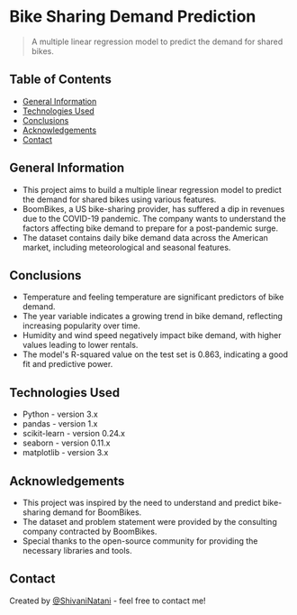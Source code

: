 # Bike Sharing Demand Prediction
> A multiple linear regression model to predict the demand for shared bikes.

## Table of Contents
* [General Information](#general-information)
* [Technologies Used](#technologies-used)
* [Conclusions](#conclusions)
* [Acknowledgements](#acknowledgements)
* [Contact](#contact)

## General Information
- This project aims to build a multiple linear regression model to predict the demand for shared bikes using various features.
- BoomBikes, a US bike-sharing provider, has suffered a dip in revenues due to the COVID-19 pandemic. The company wants to understand the factors affecting bike demand to prepare for a post-pandemic surge.
- The dataset contains daily bike demand data across the American market, including meteorological and seasonal features.

## Conclusions
- Temperature and feeling temperature are significant predictors of bike demand.
- The year variable indicates a growing trend in bike demand, reflecting increasing popularity over time.
- Humidity and wind speed negatively impact bike demand, with higher values leading to lower rentals.
- The model's R-squared value on the test set is 0.863, indicating a good fit and predictive power.

## Technologies Used
- Python - version 3.x
- pandas - version 1.x
- scikit-learn - version 0.24.x
- seaborn - version 0.11.x
- matplotlib - version 3.x

## Acknowledgements
- This project was inspired by the need to understand and predict bike-sharing demand for BoomBikes.
- The dataset and problem statement were provided by the consulting company contracted by BoomBikes.
- Special thanks to the open-source community for providing the necessary libraries and tools.

## Contact
Created by [@ShivaniNatani](https://github.com/ShivaniNatani) - feel free to contact me!

<!-- Optional -->
<!-- ## License -->
<!-- This project is open source and available under the [... License](). -->
